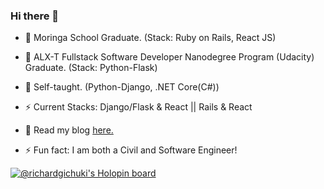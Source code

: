 ### Hi there 👋

- 🔭 Moringa School Graduate. (Stack: Ruby on Rails, React JS)
- 🔭 ALX-T Fullstack Software Developer Nanodegree Program (Udacity) Graduate. (Stack: Python-Flask)
- 🔭 Self-taught. (Python-Django, .NET Core(C#))
- ⚡  Current Stacks: Django/Flask & React || Rails & React

- 💬 Read my blog [here.](https://richard-gichuki.hashnode.dev/)

- ⚡ Fun fact: I am both a Civil and Software Engineer!

[![@richardgichuki's Holopin board](https://holopin.io/api/user/board?user=richardgichuki)](https://holopin.io/@richardgichuki)
